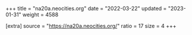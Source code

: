 +++
title = "na20a.neocities.org"
date = "2022-03-22"
updated = "2023-01-31"
weight = 4588

[extra]
source = "https://na20a.neocities.org/"
ratio = 17
size = 4
+++
